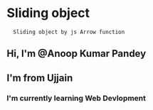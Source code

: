 # Sliding object 
      Sliding object by js Arrow function
## Hi, I'm @Anoop Kumar Pandey
## I'm from Ujjain 

   
### I'm currently learning Web Devlopment
